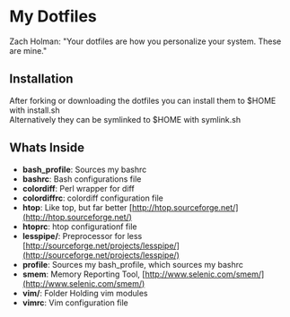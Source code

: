# My Dotfiles

Zach Holman: "Your dotfiles are how you personalize your system. These are mine."

## Installation

After forking or downloading the dotfiles you can install them to $HOME with install.sh  
Alternatively they can be symlinked to $HOME with symlink.sh

## Whats Inside

- **bash_profile**: Sources my bashrc 
- **bashrc**:  Bash configurations file
- **colordiff**: Perl wrapper for diff 
- **colordiffrc**: colordiff configuration file
- **htop**: Like top, but far better [http://htop.sourceforge.net/](http://htop.sourceforge.net/)
- **htoprc**: htop configurationf file
- **lesspipe/**: Preprocessor for less [http://sourceforge.net/projects/lesspipe/](http://sourceforge.net/projects/lesspipe/)
- **profile**: Sources my bash_profile, which sources my bashrc
- **smem**:  Memory Reporting Tool, [http://www.selenic.com/smem/](http://www.selenic.com/smem/)
- **vim/**: Folder Holding vim modules
- **vimrc**: Vim configuration file

